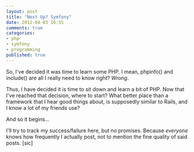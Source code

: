 ```yaml
---
layout: post
title: "Next Up? Symfony"
date: 2012-04-03 16:55
comments: true
categories: 
- php
- symfony
- programming
published: true
---
```


So, I've decided it was time to learn some PHP. I mean, phpinfo() and include()
are all I really need to know right? _Wrong_.

Thus, I have decided it is time to sit down and learn a bit of PHP. Now that I've
reached that decision, where to start? What better place than a framework that
I hear good things about, is supposedly similar to Rails, and I know a lot of
my friends use?

And so it begins...

I'll try to track my success/failure here, but no promises. Because _everyone_
knows how frequently I actually post, not to mention the fine quality of said
posts. [_sic_]
